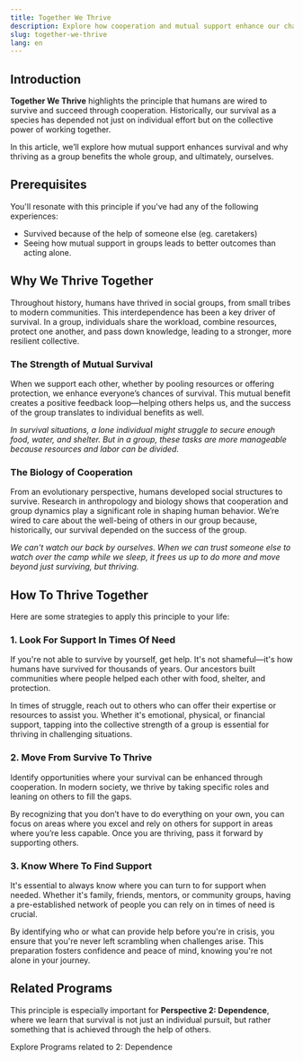 ```yaml
---
title: Together We Thrive  
description: Explore how cooperation and mutual support enhance our chances of survival, showing that we thrive best when we work together.  
slug: together-we-thrive  
lang: en  
---
```


## Introduction

**Together We Thrive** highlights the principle that humans are wired to survive and succeed through cooperation. Historically, our survival as a species has depended not just on individual effort but on the collective power of working together. 

In this article, we’ll explore how mutual support enhances survival and why thriving as a group benefits the whole group, and ultimately, ourselves.

## Prerequisites

You'll resonate with this principle if you've had any of the following experiences: 
- Survived because of the help of someone else (eg. caretakers)
- Seeing how mutual support in groups leads to better outcomes than acting alone.  

## Why We Thrive Together

Throughout history, humans have thrived in social groups, from small tribes to modern communities. This interdependence has been a key driver of survival. In a group, individuals share the workload, combine resources, protect one another, and pass down knowledge, leading to a stronger, more resilient collective.

### The Strength of Mutual Survival

When we support each other, whether by pooling resources or offering protection, we enhance everyone’s chances of survival. This mutual benefit creates a positive feedback loop—helping others helps us, and the success of the group translates to individual benefits as well.

*In survival situations, a lone individual might struggle to secure enough food, water, and shelter. But in a group, these tasks are more manageable because resources and labor can be divided.*

### The Biology of Cooperation

From an evolutionary perspective, humans developed social structures to survive. Research in anthropology and biology shows that cooperation and group dynamics play a significant role in shaping human behavior. We’re wired to care about the well-being of others in our group because, historically, our survival depended on the success of the group.

*We can't watch our back by ourselves. When we can trust someone else to watch over the camp while we sleep, it frees us up to do more and move beyond just surviving, but thriving.*

## How To Thrive Together

Here are some strategies to apply this principle to your life:

### 1. Look For Support In Times Of Need

If you're not able to survive by yourself, get help. It's not shameful—it's how humans have survived for thousands of years. Our ancestors built communities where people helped each other with food, shelter, and protection.

In times of struggle, reach out to others who can offer their expertise or resources to assist you. Whether it's emotional, physical, or financial support, tapping into the collective strength of a group is essential for thriving in challenging situations.

### 2. Move From Survive To Thrive

Identify opportunities where your survival can be enhanced through cooperation. In modern society, we thrive by taking specific roles and leaning on others to fill the gaps.

By recognizing that you don’t have to do everything on your own, you can focus on areas where you excel and rely on others for support in areas where you’re less capable. Once you are thriving, pass it forward by supporting others.

### 3. Know Where To Find Support

It's essential to always know where you can turn to for support when needed. Whether it's family, friends, mentors, or community groups, having a pre-established network of people you can rely on in times of need is crucial.

By identifying who or what can provide help before you're in crisis, you ensure that you're never left scrambling when challenges arise. This preparation fosters confidence and peace of mind, knowing you're not alone in your journey.

## Related Programs

This principle is especially important for **Perspective 2: Dependence**, where we learn that survival is not just an individual pursuit, but rather something that is achieved through the help of others.

<ButtonLink to="/unlock-your-potential/programs?filters=LEVEL_2">Explore Programs related to 2: Dependence</ButtonLink>
